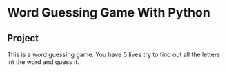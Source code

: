 # Word Guessing Game With Python

## Project
This is a word guessing game. You have 5 lives try to find out all the letters int the word and guess it.
